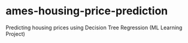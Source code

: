 # ames-housing-price-prediction
Predicting housing prices using Decision Tree Regression (ML Learning Project)
